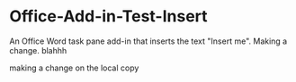 # Office-Add-in-Test-Insert
An Office Word task pane add-in that inserts the text "Insert me".
Making a change. blahhh

making a change on the local copy

